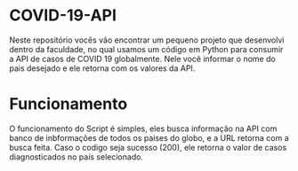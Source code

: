 # COVID-19-API
Neste repositório vocês vão encontrar um pequeno projeto que desenvolvi dentro da faculdade, no qual usamos um código em Python para consumir a API de casos de COVID 19 globalmente. Nele você informar o nome do pais desejado e ele retorna com os valores da API.

# Funcionamento
O funcionamento do Script é simples, eles busca informação na API com banco de inbformações de todos os paises do globo, e a URL retorna com a busca feita.
Caso o codigo seja sucesso (200), ele retorna o valor de casos diagnosticados no país selecionado. 
